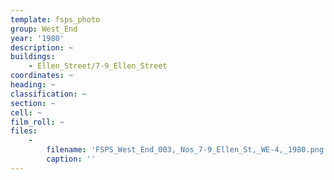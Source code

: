 ```yaml
---
template: fsps_photo
group: West_End
year: '1980'
description: ~
buildings:
    - Ellen_Street/7-9_Ellen_Street
coordinates: ~
heading: ~
classification: ~
section: ~
cell: ~
film_roll: ~
files:
    -
        filename: 'FSPS_West_End_003,_Nos_7-9_Ellen_St,_WE-4,_1980.png'
        caption: ''
---
```

